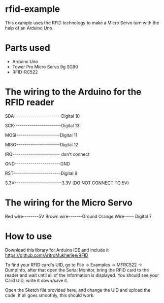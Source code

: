# rfid-example
This example uses the RFID technology to make a Micro Servo turn with the help of an Arduino Uno.


# Parts used

- Arduino Uno
- Tower Pro Micro Servo 9g SG90
- RFID-RC522

# The wiring to the Arduino for the RFID reader

SDA------------------------Digital 10

SCK------------------------Digital 13

MOSI----------------------Digital 11

MISO----------------------Digital 12

IRQ------------------------ don't connect

GND-----------------------GND

RST------------------------Digital 9

3.3V------------------------3.3V (DO NOT CONNECT TO 5V)

# The wiring for the Micro Servo

Red wire--------5V
Brown wire-------Ground
Orange Wire----- Digital 7

# How to use

Download this library for Arduino IDE and include it https://github.com/AritroMukherjee/RFID

To find your RFID card's UID, go to File -> Examples -> MFRC522 -> DumpInfo, after that open the Serial Monitor, bring the RFID card to the reader and wait until all of the information is displayed.
You should see your Card UID, write it down/save it.

Open the Sketch file provided here, and change the UID and upload the code.
If all goes smoothly, this should work.

